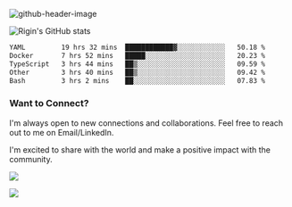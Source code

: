 
![github-header-image](https://github.com/riginoommen/riginoommen/assets/3840244/889cae65-df55-4cda-86cc-bf21bf1f2e96)

![Rigin's GitHub stats](https://github-readme-stats.vercel.app/api?username=riginoommen\&show_icons=true\&show=reviews,discussions_started,discussions_answered,prs_merged,prs_merged_percentage)


<!--START_SECTION:waka-->

```txt
YAML         19 hrs 32 mins  ████████████▓░░░░░░░░░░░░   50.18 %
Docker       7 hrs 52 mins   █████░░░░░░░░░░░░░░░░░░░░   20.23 %
TypeScript   3 hrs 44 mins   ██▒░░░░░░░░░░░░░░░░░░░░░░   09.59 %
Other        3 hrs 40 mins   ██▒░░░░░░░░░░░░░░░░░░░░░░   09.42 %
Bash         3 hrs 2 mins    ██░░░░░░░░░░░░░░░░░░░░░░░   07.83 %
```

<!--END_SECTION:waka-->

### Want to Connect?

I'm always open to new connections and collaborations. Feel free to reach out to me on Email/LinkedIn.

I'm excited to share with the world and make a positive impact with the community.

![](https://komarev.com/ghpvc/?username=riginoommen)

![](https://hit.yhype.me/github/profile?user_id=3840244)

